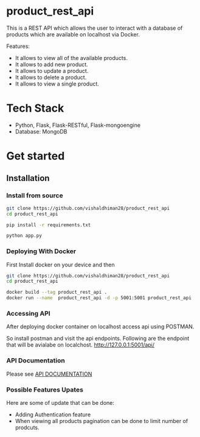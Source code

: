 # product_rest_api
This is a REST API which allows the user to interact with a database of products which are available on localhost via Docker.

Features:

- It allows to view all of the available products.
- It allows to add new product.
- It allows to update a product.
- It allows to delete a product.
- It allows to view a single product.

Tech Stack
==========

- Python, Flask, Flask-RESTful, Flask-mongoengine
- Database: MongoDB

Get started
===========

Installation
------------


### Install from source

```bash
git clone https://github.com/vishaldhiman28/product_rest_api
cd product_rest_api

pip install -r requirements.txt

python app.py

```

### Deploying With Docker

First Install docker on your device and then 
```bash
git clone https://github.com/vishaldhiman28/product_rest_api
cd product_rest_api

docker build --tag product_rest_api .
docker run --name  product_rest_api -d -p 5001:5001 product_rest_api
```

### Accessing API
After deploying docker container on localhost access api using POSTMAN.

So install postman and visit the api endpoints. Following are the endpoint that will be avialabe on localchost.
http://127.0.0.1:5001/api/
      

### API Documentation
Please see [API DOCUMENTATION](https://documenter.getpostman.com/view/10207322/TVRj5oGL)


### Possible Features Upates

Here are some of update that can be done:

- Adding Authentication feature
- When viewing all products pagination can be done to limit number of prodcuts.
